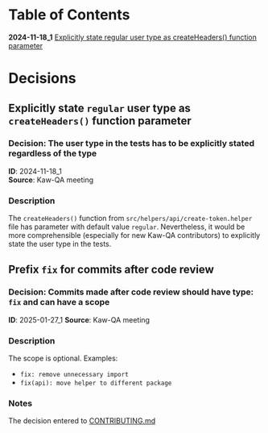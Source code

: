 # Table of Contents

**2024-11-18_1** [Explicitly state regular user type as createHeaders() function parameter](#explicitly-state-regular-user-type)

# Decisions

## Explicitly state `regular` user type as `createHeaders()` function parameter <a id="explicitly-state-regular-user-type"></a>

### Decision: The user type in the tests has to be explicitly stated regardless of the type

**ID**: 2024-11-18_1  
**Source**: Kaw-QA meeting

### Description
The `createHeaders()` function from `src/helpers/api/create-token.helper` file has parameter with default value `regular`. Nevertheless, it would be more comprehensible (especially for new Kaw-QA contributors) to explicitly state the user type in the tests.

## Prefix `fix` for commits after code review <a id="commits-after-code-review"></a>

### Decision: Commits made after code review should have type: `fix` and can have a scope

**ID**: 2025-01-27_1
**Source**: Kaw-QA meeting

### Description
The scope is optional. Examples:

- `fix: remove unnecessary import`
- `fix(api): move helper to different package`

### Notes
The decision entered to [CONTRIBUTING.md](../CONTRIBUTING.md)